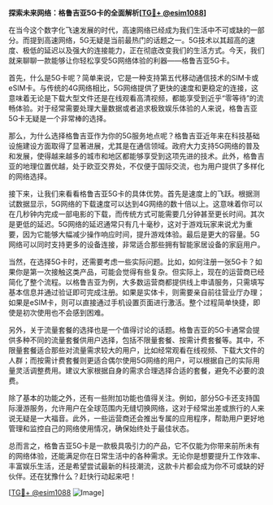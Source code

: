 **探索未来网络：格鲁吉亚5G卡的全面解析[[TG💪+ @esim1088](https://t.me/s/esim1088)]**

在当今这个数字化飞速发展的时代，高速网络已经成为我们生活中不可或缺的一部分。而提到高速网络，5G无疑是当前最热门的话题之一。5G技术以其超高的速度、极低的延迟以及强大的连接能力，正在彻底改变我们的生活方式。今天，我们就来聊聊一款能够让你轻松享受5G网络体验的利器——格鲁吉亚5G卡。

首先，什么是5G卡呢？简单来说，它是一种支持第五代移动通信技术的SIM卡或eSIM卡。与传统的4G网络相比，5G网络提供了更快的速度和更稳定的连接，这意味着无论是下载大型文件还是在线观看高清视频，都能享受到近乎“零等待”的流畅体验。对于经常需要处理大量数据或者追求极致娱乐体验的人来说，格鲁吉亚5G卡无疑是一个非常棒的选择。

那么，为什么选择格鲁吉亚作为你的5G服务地点呢？格鲁吉亚近年来在科技基础设施建设方面取得了显著进展，尤其是在通信领域。政府大力支持5G网络的普及和发展，使得越来越多的城市和地区都能够享受到这项先进的技术。此外，格鲁吉亚的地理位置优越，处于欧亚交界处，不仅便于国际交流，也为用户提供了多样化的网络选择。

接下来，让我们来看看格鲁吉亚5G卡的具体优势。首先是速度上的飞跃。根据测试数据显示，5G网络的下载速度可以达到4G网络的数十倍以上。这意味着你可以在几秒钟内完成一部电影的下载，而传统方式可能需要几分钟甚至更长时间。其次是更低的延迟。5G网络的延迟通常只有几十毫秒，这对于游戏玩家来说尤为重要，因为它能够大幅减少操作响应时间，提升游戏体验。最后是更大的容量。5G网络可以同时支持更多的设备连接，非常适合那些拥有智能家居设备的家庭用户。

当然，在选择5G卡时，还需要考虑一些实际问题。比如，如何注册一张5G卡？如果你是第一次接触这类产品，可能会觉得有些复杂。但实际上，现在的运营商已经简化了整个流程。以格鲁吉亚为例，大多数运营商都提供线上申请服务，只需填写基本信息并通过验证即可完成注册。如果是实体卡，则需要亲自前往营业厅办理；如果是eSIM卡，则可以直接通过手机设置页面进行激活。整个过程简单快捷，即使是初次使用也不会感到困难。

另外，关于流量套餐的选择也是一个值得讨论的话题。格鲁吉亚的5G卡通常会提供多种不同的流量套餐供用户选择，包括不限量套餐、按需计费套餐等。其中，不限量套餐适合那些对流量需求较大的用户，比如经常观看在线视频、下载大文件的人群；而按需计费套餐则更适合偶尔使用5G网络的用户，可以根据自己的实际用量灵活调整费用。建议大家根据自身的需求合理选择合适的套餐，避免不必要的浪费。

除了基本的功能之外，还有一些附加功能也值得关注。例如，部分5G卡还支持国际漫游服务，允许用户在全球范围内无缝切换网络，这对于经常出差或旅行的人来说无疑是一大福音。此外，一些运营商还会推出专属的应用程序，帮助用户更好地管理和监控自己的网络使用情况，确保始终处于最佳状态。

总而言之，格鲁吉亚5G卡是一款极具吸引力的产品，它不仅能为你带来前所未有的网络体验，还能满足你在日常生活中的各种需求。无论你是想要提升工作效率、丰富娱乐生活，还是希望尝试最新的科技潮流，这款卡片都会成为你不可或缺的好伙伴。还在犹豫什么？赶快行动起来吧！

[[TG💪+ @esim1088](https://t.me/s/esim1088) ![Image](https://i.postimg.cc/4NQfJmqS/Snipaste-2025-05-13-00-14-12.png)]